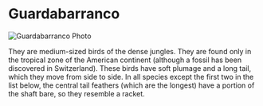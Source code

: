 # Guardabarranco

![Guardabarranco Photo](https://upload.wikimedia.org/wikipedia/commons/thumb/d/d5/Blue-crowned_Motmot_back_2.jpg/800px-Blue-crowned_Motmot_back_2.jpg "Guardabarranco")

They are medium-sized birds of the dense jungles. They are found only in the tropical zone of the American continent (although a fossil has been discovered in Switzerland). 
These birds have soft plumage and a long tail, which they move from side to side. In all species except the first two in the list below, 
the central tail feathers (which are the longest) have a portion of the shaft bare, so they resemble a racket.


